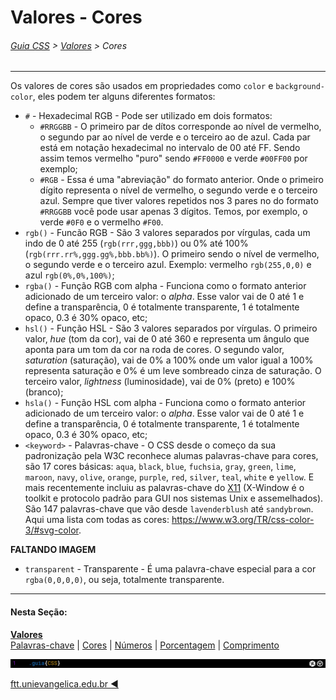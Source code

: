 # Valores - Cores
###### [Guia CSS](../README.md) > [Valores](./valores) > Cores
---

Os valores de cores são usados em propriedades como `color` e `background-color`, eles podem ter alguns diferentes formatos:

- `#` - Hexadecimal RGB - Pode ser utilizado em dois formatos: 
  - `#RRGGBB` - O primeiro par de dítos corresponde ao nível de vermelho, o segundo par ao nível de verde e o terceiro ao de azul. Cada par está em notação hexadecimal no intervalo de 00 até FF. Sendo assim temos vermelho "puro" sendo `#FF0000` e verde `#00FF00` por exemplo;
  - `#RGB` - Essa é uma "abreviação" do formato anterior. Onde o primeiro dígito representa o nível de vermelho, o segundo verde e o terceiro azul. Sempre que tiver valores repetidos nos 3 pares no do formato `#RRGGBB` você pode usar apenas 3 dígitos. Temos, por exemplo, o verde `#0F0` e o vermelho `#F00`.
- `rgb()` - Funcão RGB - São 3 valores separados por vírgulas, cada um indo de 0 até 255 (`rgb(rrr,ggg,bbb)`) ou 0% até 100% (`rgb(rrr.rr%,ggg.gg%,bbb.bb%)`). O primeiro sendo o nível de vermelho, o segundo verde e o terceiro azul. Exemplo: vermelho `rgb(255,0,0)` e azul `rgb(0%,0%,100%)`;
- `rgba()` - Função RGB com alpha - Funciona como o formato anterior adicionado de um terceiro valor: o *alpha*. Esse valor vai de 0 até 1 e define a transparência, 0 é totalmente transparente, 1 é totalmente opaco, 0.3 é 30% opaco, etc;
- `hsl()` - Função HSL - São 3 valores separados por vírgulas. O primeiro valor, *hue* (tom da cor), vai de 0 até 360 e representa um ângulo que aponta para um tom da cor na roda de cores. O segundo valor, *saturation* (saturação), vai de 0% a 100% onde um valor igual a 100% representa saturação e 0% é um leve sombreado cinza de saturação. O terceiro valor, *lightness* (luminosidade), vai de 0% (preto) e 100% (branco);
- `hsla()` - Função HSL com alpha - Funciona como o formato anterior adicionado de um terceiro valor: o *alpha*. Esse valor vai de 0 até 1 e define a transparência, 0 é totalmente transparente, 1 é totalmente opaco, 0.3 é 30% opaco, etc;
- `<keyword>` - Palavras-chave - O CSS desde o começo da sua padronização pela W3C reconhece alumas palavras-chave para cores, são 17 cores básicas: `aqua`, `black`, `blue`, `fuchsia`, `gray`, `green`, `lime`, `maroon`, `navy`, `olive`, `orange`, `purple`, `red`, `silver`, `teal`, `white` e `yellow`. E mais recentemente incluiu as palavras-chave do [X11](https://en.wikipedia.org/wiki/X_Window_System) (X-Window é o toolkit e protocolo padrão para GUI nos sistemas Unix e assemelhados). São 147 palavras-chave que vão desde `lavenderblush` até `sandybrown`. Aqui uma lista com todas as cores: https://www.w3.org/TR/css-color-3/#svg-color. 
  <!-- Imagem com cores básicas -->
**FALTANDO IMAGEM**
- `transparent` - Transparente - É uma palavra-chave especial para a cor `rgba(0,0,0,0)`, ou seja, totalmente transparente.

---
#### Nesta Seção:
[**Valores**](./valores.md)  
[Palavras-chave](./palavras-chave.md) | [Cores](./cores.md) | [Números](./numeros.md) | [Porcentagem](./porcentagem.md) | [Comprimento](./comprimento.md) 

<img src="../assets/guia-css-linha-horizontal.jpg">

[ftt.unievangelica.edu.br :arrow_backward:](http://ftt.unievangelica.edu.br) 